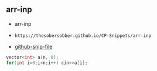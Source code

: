 
## arr-inp

- arr-inp
- ```
  https://thesobersobber.github.io/CP-Snippets/arr-inp
  ```
- [github-snip-file](https://github.com/theSoberSobber/CP-Snippets/blob/main/snippets.json#L37)

```cpp
vector<int> a(n, 0);
for(int i=0;i<n;i++) cin>>a[i];
```
